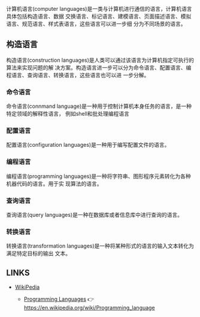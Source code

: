 计算机语言(computer languages)是一类与计算机进行通信的语言，计算机语言具体包括构造语言、数据
交换语言、标记语言、建模语言、页面描述语言、模拟语言、规范语言、样式表语言，这些语言可以进一步细
分为不同场景的语言。


## 构造语言

构造语言(construction languages)是人类可以通过该语言为计算机指定可执行的算法来实现问题的解
决方案。构造语言进一步可以分为命令语言、配置语言、编程语言、查询语言、转换语言，这些语言也可以进
一步分解。

### 命令语言

命令语言(connmand language)是一种用于控制计算机本身任务的语言，是一种特定领域的解释性语言，
例如shell和批处理编程语言

### 配置语言

配置语言(configuration languages)是一种用于编写配置文件的语言。

### 编程语言

编程语言(programming languages)是一种将字符串、图形程序元素转化为各种机器代码的语言。用于实
现算法的语言。

### 查询语言

查询语言(query languages)是一种在数据库或者信息库中进行查询的语言。

### 转换语言

转换语言(transformation languages)是一种将某种形式的语言的输入文本转化为满足特定目标的输出
文本。



## LINKS


* [WikiPedia](https://www.wikipedia.org/)

  * [Programming Languages](https://en.wikipedia.org/wiki/Programming_language)
    👉 <https://en.wikipedia.org/wiki/Programming_language>